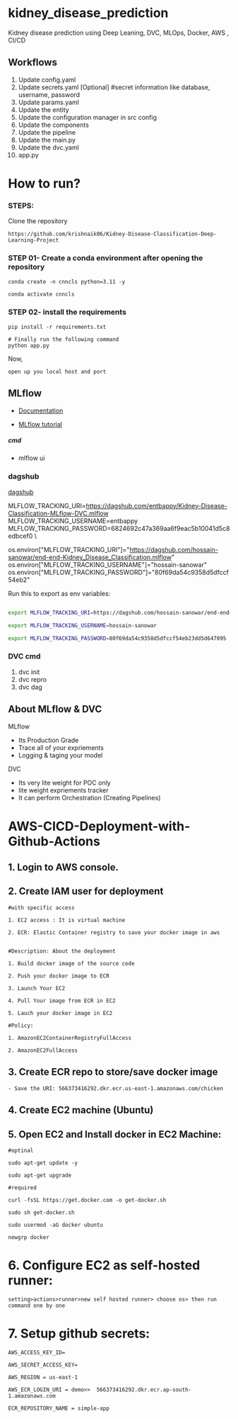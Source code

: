 # kidney_disease_prediction
Kidney disease prediction using Deep Leaning, DVC, MLOps, Docker, AWS , CI/CD



## Workflows

1. Update config.yaml
2. Update secrets.yaml [Optional] #secret information like database, username, password
3. Update params.yaml
4. Update the entity
5. Update the configuration manager in src config
6. Update the components
7. Update the pipeline 
8. Update the main.py
9. Update the dvc.yaml
10. app.py

# How to run?
### STEPS:

Clone the repository

```bash/cmd
https://github.com/krishnaik06/Kidney-Disease-Classification-Deep-Learning-Project
```
### STEP 01- Create a conda environment after opening the repository

```bash/cmd
conda create -n cnncls python=3.11 -y
```

```bash
conda activate cnncls
```


### STEP 02- install the requirements
```bash/cmd
pip install -r requirements.txt
```

```bash/cmd
# Finally run the following command
python app.py
```

Now,
```bash/cmd
open up you local host and port
```






## MLflow

- [Documentation](https://mlflow.org/docs/latest/index.html)

- [MLflow tutorial](https://youtu.be/qdcHHrsXA48?si=bD5vDS60akNphkem)

##### cmd
- mlflow ui

### dagshub
[dagshub](https://dagshub.com/)

MLFLOW_TRACKING_URI=https://dagshub.com/entbappy/Kidney-Disease-Classification-MLflow-DVC.mlflow \
MLFLOW_TRACKING_USERNAME=entbappy \
MLFLOW_TRACKING_PASSWORD=6824692c47a369aa6f9eac5b10041d5c8edbcef0 \

os.environ["MLFLOW_TRACKING_URI"]="https://dagshub.com/hossain-sanowar/end-end-Kidney_Disease_Classification.mlflow"
os.environ["MLFLOW_TRACKING_USERNAME"]="hossain-sanowar"
os.environ["MLFLOW_TRACKING_PASSWORD"]="80f69da54c9358d5dfccf54eb2"

Run this to export as env variables:

```bash

export MLFLOW_TRACKING_URI=https://dagshub.com/hossain-sanowar/end-end-Kidney_Disease_Classification.mlflow

export MLFLOW_TRACKING_USERNAME=hossain-sanowar

export MLFLOW_TRACKING_PASSWORD=80f69da54c9358d5dfccf54eb23dd5d647095

```


### DVC cmd

1. dvc init
2. dvc repro
3. dvc dag


## About MLflow & DVC

MLflow

 - Its Production Grade
 - Trace all of your expriements
 - Logging & taging your model


DVC 

 - Its very lite weight for POC only
 - lite weight expriements tracker
 - It can perform Orchestration (Creating Pipelines)



# AWS-CICD-Deployment-with-Github-Actions

## 1. Login to AWS console.

## 2. Create IAM user for deployment

	#with specific access

	1. EC2 access : It is virtual machine

	2. ECR: Elastic Container registry to save your docker image in aws


	#Description: About the deployment

	1. Build docker image of the source code

	2. Push your docker image to ECR

	3. Launch Your EC2 

	4. Pull Your image from ECR in EC2

	5. Lauch your docker image in EC2

	#Policy:

	1. AmazonEC2ContainerRegistryFullAccess

	2. AmazonEC2FullAccess

	
## 3. Create ECR repo to store/save docker image
    - Save the URI: 566373416292.dkr.ecr.us-east-1.amazonaws.com/chicken

	
## 4. Create EC2 machine (Ubuntu) 

## 5. Open EC2 and Install docker in EC2 Machine:
	
	
	#optinal

	sudo apt-get update -y

	sudo apt-get upgrade
	
	#required

	curl -fsSL https://get.docker.com -o get-docker.sh

	sudo sh get-docker.sh

	sudo usermod -aG docker ubuntu

	newgrp docker
	
# 6. Configure EC2 as self-hosted runner:
    setting>actions>runner>new self hosted runner> choose os> then run command one by one


# 7. Setup github secrets:

    AWS_ACCESS_KEY_ID=

    AWS_SECRET_ACCESS_KEY=

    AWS_REGION = us-east-1

    AWS_ECR_LOGIN_URI = demo>>  566373416292.dkr.ecr.ap-south-1.amazonaws.com

    ECR_REPOSITORY_NAME = simple-app



